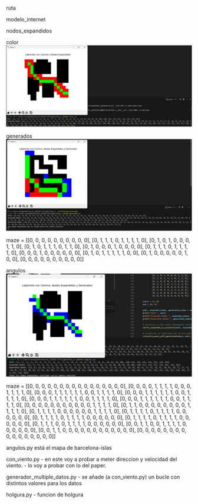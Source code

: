 

ruta

modelo_internet

nodos_expandidos

color
![Descripción de la imagen](imagenes\img_color.png)


generados
![Descripción de la imagen](imagenes\img_generados.png)

maze = [[0, 0, 0, 0, 0, 0, 0, 0, 0, 0],
            [0, 1, 1, 1, 0, 1, 1, 1, 1, 0],
            [0, 1, 0, 1, 0, 0, 0, 1, 1, 0],
            [0, 1, 0, 1, 1, 1, 0, 1, 1, 0],
            [0, 1, 0, 0, 0, 1, 0, 0, 0, 0],
            [0, 1, 1, 1, 0, 1, 1, 1, 1, 0],
            [0, 0, 0, 1, 0, 0, 0, 0, 0, 0],
            [0, 1, 0, 1, 1, 1, 1, 1, 0, 0],
            [0, 1, 0, 0, 0, 0, 0, 1, 0, 0],
            [0, 0, 0, 0, 0, 0, 0, 0, 0, 0]]

angulos
![Descripción de la imagen](imagenes\img_angulos.png)

maze = [[0, 0, 0, 0, 0, 0, 0, 0, 0, 0, 0, 0, 0, 0, 0, 0],
            [0, 0, 0, 0, 1, 1, 1, 1, 0, 0, 0, 1, 1, 1, 1, 0],
            [0, 0, 0, 1, 1, 1, 1, 1, 1, 0, 0, 1, 1, 1, 1, 0],
            [0, 0, 0, 1, 1, 1, 1, 1, 1, 0, 0, 1, 1, 1, 1, 0],
            [0, 0, 0, 1, 1, 1, 1, 1, 1, 0, 0, 1, 1, 1, 1, 0],
            [0, 0, 0, 1, 1, 1, 1, 1, 1, 0, 0, 1, 1, 1, 1, 0],
            [0, 0, 0, 0, 0, 0, 0, 0, 0, 0, 0, 1, 1, 1, 1, 0],
            [0, 1, 1, 0, 0, 0, 0, 0, 0, 0, 0, 1, 1, 1, 1, 0],
            [0, 1, 1, 1, 1, 0, 0, 0, 0, 0, 0, 1, 1, 1, 1, 0],
            [0, 1, 1, 1, 1, 0, 1, 1, 1, 1, 0, 0, 0, 0, 0, 0],
            [0, 1, 1, 1, 1, 0, 1, 1, 1, 1, 0, 0, 0, 0, 0, 0],
            [0, 1, 1, 1, 1, 0, 1, 1, 1, 1, 0, 0, 0, 0, 0, 0],
            [0, 1, 1, 1, 0, 0, 1, 1, 1, 1, 0, 0, 0, 0, 0, 0],
            [0, 0, 1, 1, 0, 0, 1, 1, 1, 1, 0, 0, 0, 0, 0, 0],
            [0, 0, 1, 1, 0, 0, 0, 0, 0, 0, 0, 0, 0, 0, 0, 0],
            [0, 0, 0, 0, 0, 0, 0, 0, 0, 0, 0, 0, 0, 0, 0, 0]]


angulos.py
    está el mapa de barcelona-islas


con_viento.py
    - en este voy a probar a meter direccion y velocidad del viento.
    - lo voy a probar con lo del paper.

generador_multiple_datos.py
    - se añade (a con_viento.py) un bucle con distintos valores para los datos

holgura.py 
    - funcion de holgura